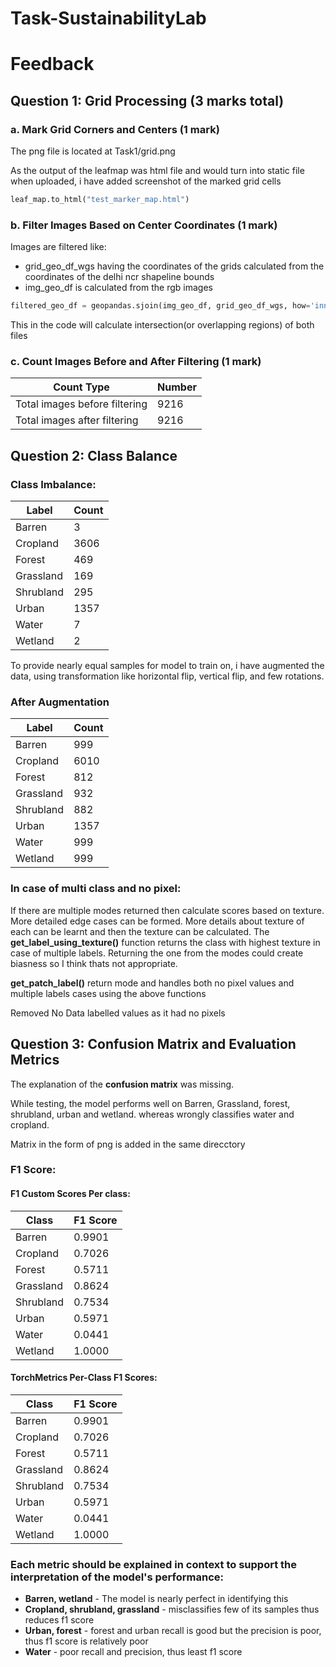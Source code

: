 # Task-SustainabilityLab
# Feedback

## Question 1: Grid Processing (3 marks total)

### a. Mark Grid Corners and Centers (1 mark)

The png file is located at Task1/grid.png

As the output of the leafmap was html file and would turn into static file when uploaded, i have added screenshot of the marked grid cells

```python
leaf_map.to_html("test_marker_map.html")
```

### b. Filter Images Based on Center Coordinates (1 mark)

Images are filtered like:
- grid_geo_df_wgs having the coordinates of the grids calculated from the coordinates of the delhi ncr shapeline bounds 
- img_geo_df is calculated from the rgb images

```python
filtered_geo_df = geopandas.sjoin(img_geo_df, grid_geo_df_wgs, how='inner', predicate='within')
```

This in the code will calculate intersection(or overlapping regions) of both files

### c. Count Images Before and After Filtering (1 mark)

| Count Type | Number |
|------------|--------|
| Total images before filtering | 9216 |
| Total images after filtering | 9216 |

## Question 2: Class Balance

### Class Imbalance:

| Label | Count |
|-------|-------|
| Barren | 3 |
| Cropland | 3606 |
| Forest | 469 |
| Grassland | 169 |
| Shrubland | 295 |
| Urban | 1357 |
| Water | 7 |
| Wetland | 2 |

To provide nearly equal samples for model to train on, i have augmented the data, using transformation like horizontal flip, vertical flip, and few rotations.

### After Augmentation

| Label | Count |
|-------|-------|
| Barren | 999 |
| Cropland | 6010 |
| Forest | 812 |
| Grassland | 932 |
| Shrubland | 882 |
| Urban | 1357 |
| Water | 999 |
| Wetland | 999 |

### In case of multi class and no pixel:

If there are multiple modes returned then calculate scores based on texture. More detailed edge cases can be formed. More details about texture of each can be learnt and then the texture can be calculated. The **get_label_using_texture()** function returns the class with highest texture in case of multiple labels. Returning the one from the modes could create biasness so I think thats not appropriate.

**get_patch_label()** return mode and handles both no pixel values and multiple labels cases using the above functions

Removed No Data labelled values as it had no pixels

## Question 3: Confusion Matrix and Evaluation Metrics

The explanation of the **confusion matrix** was missing.

While testing, the model performs well on Barren, Grassland, forest, shrubland, urban and wetland. whereas wrongly classifies water and cropland.

Matrix in the form of png is added in the same direcctory

### F1 Score:

#### F1 Custom Scores Per class:

| Class | F1 Score |
|-------|----------|
| Barren | 0.9901 |
| Cropland | 0.7026 |
| Forest | 0.5711 |
| Grassland | 0.8624 |
| Shrubland | 0.7534 |
| Urban | 0.5971 |
| Water | 0.0441 |
| Wetland | 1.0000 |

#### TorchMetrics Per-Class F1 Scores:

| Class | F1 Score |
|-------|----------|
| Barren | 0.9901 |
| Cropland | 0.7026 |
| Forest | 0.5711 |
| Grassland | 0.8624 |
| Shrubland | 0.7534 |
| Urban | 0.5971 |
| Water | 0.0441 |
| Wetland | 1.0000 |

### Each metric should be explained in context to support the interpretation of the model's performance:

- **Barren, wetland** - The model is nearly perfect in identifying this
- **Cropland, shrubland, grassland** - misclassifies few of its samples thus reduces f1 score
- **Urban, forest** - forest and urban recall is good but the precision is poor, thus f1 score is relatively poor
- **Water** - poor recall and precision, thus least f1 score
